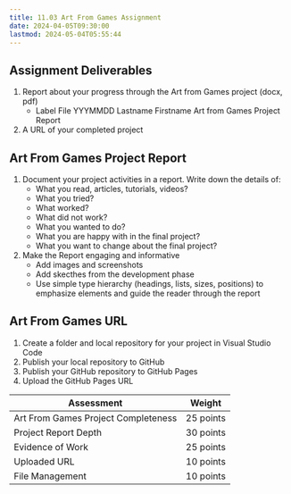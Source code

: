 ```yaml
---
title: 11.03 Art From Games Assignment
date: 2024-04-05T09:30:00
lastmod: 2024-05-04T05:55:44
---
```


## Assignment Deliverables

1. Report about your progress through the Art from Games project (docx, pdf)
   - Label File YYYMMDD Lastname Firstname Art from Games Project Report
2. A URL of your completed project

## Art From Games Project Report

1. Document your project activities in a report. Write down the details of:
   - What you read, articles, tutorials, videos?
   - What you tried?
   - What worked?
   - What did not work?
   - What you wanted to do?
   - What you are happy with in the final project?
   - What you want to change about the final project?
2. Make the Report engaging and informative
   - Add images and screenshots
   - Add skecthes from the development phase
   - Use simple type hierarchy (headings, lists, sizes, positions) to emphasize elements and guide the reader through the report

## Art From Games URL

1. Create a folder and local repository for your project in Visual Studio Code
2. Publish your local repository to GitHub
3. Publish your GitHub repository to GitHub Pages
4. Upload the GitHub Pages URL

<div class="responsive-table-markdown">

| Assessment                          | Weight    |
| ----------------------------------- | --------- |
| Art From Games Project Completeness | 25 points |
| Project Report Depth                | 30 points |
| Evidence of Work                    | 25 points |
| Uploaded URL                        | 10 points |
| File Management                     | 10 points |

</div>
